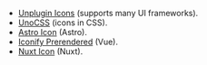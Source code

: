 - [Unplugin Icons](https://github.com/antfu/unplugin-icons) (supports many UI frameworks).
- [UnoCSS](/icon-components/unocss.md) (icons in CSS).
- [Astro Icon](https://github.com/natemoo-re/astro-icon) (Astro).
- [Iconify Prerendered](https://github.com/cawa-93/iconify-prerendered) (Vue).
- [Nuxt Icon](https://github.com/nuxt-modules/icon) (Nuxt).
